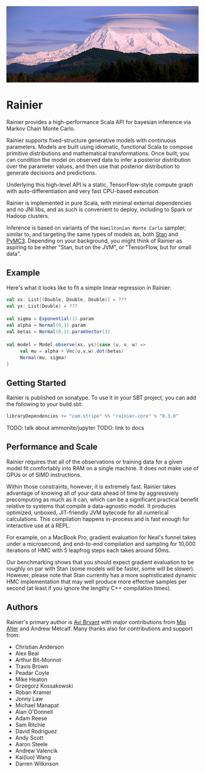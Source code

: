 ![Mt. Rainier with lenticular clouds (credit: US National Park Service)](rainier.jpg)

# Rainier

Rainier provides a high-performance Scala API for bayesian inference via Markov Chain Monte Carlo.

Rainier supports fixed-structure generative models with continuous parameters. Models are built using idiomatic, functional Scala to compose primitive distributions and mathematical transformations. Once built, you can condition the model on observed data to infer a posterior distribution over the parameter values, and then use that posterior distribution to generate decisions and predictions.

Underlying this high-level API is a static, TensorFlow-style compute graph with auto-differentiation and very fast CPU-based execution.

Rainier is implemented in pure Scala, with minimal external dependencies and no JNI libs, and as such is convenient to deploy, including to Spark or Hadoop clusters.

Inference is based on variants of the `Hamiltonian Monte Carlo` sampler; similar to, and targeting the same types of models as, both [Stan](http://mc-stan.org/) and [PyMC3](https://github.com/pymc-devs/pymc3). Depending on your background, you might think of Rainier as aspiring to be either "Stan, but on the JVM", or "TensorFlow, but for small data".

## Example

Here's what it looks like to fit a simple linear regression in Rainier:

```scala
val xs: List[(Double, Double, Double)] = ???
val ys: List[Double] = ???

val sigma = Exponential(1).param
val alpha = Normal(0,1).param
val betas = Normal(0,1).paramVector(3)

val model = Model.observe(xs, ys){case (u, v, w) => 
     val mu = alpha + Vec(u,v,w).dot(betas)
     Normal(mu, sigma)
}
```

## Getting Started

Rainier is published on sonatype. To use it in your SBT project, you can add the following to your build.sbt:

```scala
libraryDependencies += "com.stripe" %% "rainier-core" % "0.3.0"
```

TODO: talk about ammonite/jupyter
TODO: link to docs

## Performance and Scale

Rainier requires that all of the observations or training data for a given model fit comfortably into RAM on a single machine. It does not make use of GPUs or of SIMD instructions.

Within those constraints, however, it is extremely fast. Rainier takes advantage of knowing all of your data ahead of time by aggressively precomputing as much as it can, which can be a significant practical benefit relative to systems that compile a data-agnostic model. It produces optimized, unboxed, JIT-friendly JVM bytecode for all numerical calculations. This compilation happens in-process and is fast enough for interactive use at a REPL.

For example, on a MacBook Pro, gradient evaluation for Neal's funnel takes under a microsecond, and end-to-end compilation and sampling for 10,000 iterations of HMC with 5 leapfrog steps each takes around 50ms.

Our benchmarking shows that you should expect gradient evaluation to be roughly on par with Stan (some models will be faster, some will be slower). However, please note that Stan currently has a more sophisticated dynamic HMC implementation that may well produce more effective samples per second (at least if you ignore the lengthy C++ compilation times).

## Authors

Rainier's primary author is [Avi Bryant](http://twitter.com/avibryant) with major contributions from [Mio Alter](https://twitter.com/mioalter) and Andrew Metcalf. Many thanks also for contributions and support from:
 * Christian Anderson
 * Alex Beal
 * Arthur Bit-Monnot
 * Travis Brown
 * Peadar Coyle
 * Mike Heaton
 * Grzegorz Kossakowski
 * Roban Kramer
 * Jonny Law
 * Michael Manapat
 * Alan O'Donnell
 * Adam Reese
 * Sam Ritchie
 * David Rodriguez
 * Andy Scott
 * Aaron Steele
 * Andrew Valencik
 * Kai(luo) Wang
 * Darren Wilkinson
